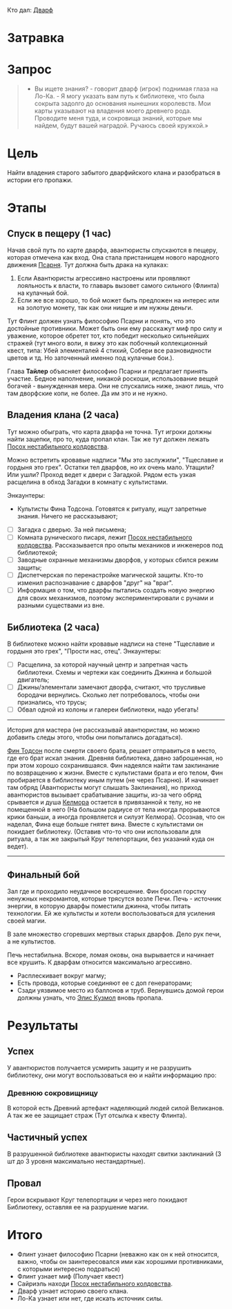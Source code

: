 Кто дал: [Дварф](Дварф.md)

# Затравка
# Запрос
> - Вы ищете знания? - говорит дварф (игрок) поднимая глаза на Ло-Ка. - Я могу указать вам путь к библиотеке, что была сокрыта задолго до основания нынешних королевств. Мои карты указывают на владения моего древнего рода. Проводите меня туда, и сокровища знаний, которые мы найдем, будут вашей наградой. Ручаюсь своей кружкой.»

# Цель
Найти владения старого забытого дварфийского клана и разобраться в истории его пропажи.

# Этапы
## Спуск в пещеру (1 час)
Начав свой путь по карте дварфа, авантюристы спускаются в пещеру, которая отмечена как вход. Она стала пристанищем нового народного движения [Псарня](Гильдии/Псарня.md). 
Тут должна быть драка на кулаках:
1) Если Авантюристы агрессивно настроены или проявляют лояльность к власти, то главарь вызовет самого сильного (Флинта) на кулачный бой. 
2) Если же все хорошо, то бой может быть предложен на интерес или на золотую монету, так как они нищие и им нужны деньги.

Тут Флинт должен узнать философию Псарни и понять, что это достойные противники. Может быть они ему расскажут миф про силу и уважение, которое обретет тот, кто победит несколько сильнейших стражей (тут много воли, я вижу это как побочный коллекционный квест, типа: Убей элементалей 4 стихий, Собери все разновидности цветов и тд. Но заточенный именно под кулачные бои.).

Глава **Тайлер** объясняет философию Псарни и предлагает принять участие. 
Бедное наполнение, никакой роскоши, использование вещей богачей - вынужденная мера.
Они не спускались ниже, знают лишь, что там дворфские копи, не более. Да им это и не нужно. 

## Владения клана (2 часа)
Тут можно обыграть, что карта дварфа не точна.
Тут игроки должны найти зацепки, про то, куда пропал клан.
Так же тут должен лежать [Посох нестабильного колдовства](Посох%20нестабильного%20колдовства.md).

Можно встретить кровавые надписи "Мы это заслужили", "Тщеславие и гордыня это грех".
Остатки тел дварфов, но их очень мало. Утащили? Или ушли?
Проход ведет к двери с Загадкой. Рядом есть узкая расщелина в обход Загадки в комнату с культистами. 

Энкаунтеры: 
* Культисты Фина Тодсона. Готовятся к ритуалу, ищут запретные знания. Ничего не рассказывают;
* [ ] Загадка с дверью. За ней письмена;
* [ ] Комната рунического писаря, лежит [Посох нестабильного колдовства](Посох%20нестабильного%20колдовства.md). Рассказывается про опыты механиков и инженеров под библиотекой;
* [ ] Заводные охранные механизмы дворфов, у которых сбился режим защиты;
* [ ] Диспетчерская по перенастройке магической защиты. Кто-то изменил распознавание с дварфов "друг" на "враг". 
* [ ] Информация о том, что дварфы пытались создать новую энергию для своих механизмов, поэтому экспериментировали с рунами и разными существами из вне.

## Библиотека (2 часа)

В библиотеке можно найти кровавые надписи на стене "Тщеславие и гордыня это грех", "Прости нас, отец".
Энкаунтеры: 

* [ ] Расщелина, за которой научный центр и запретная часть библиотеки. Схемы и чертежи как соединить Джинна и большой двигатель;
* [ ] Джины/элементали замечают дворфа, считают, что трусливые бородачи вернулись. Сколько лет потребовалось, чтобы они признались, что трусы;
* [ ] Обвал одной из колоны и галереи библиотеки, надо убегать!

---
История для мастера (не рассказывай авантюристам, но можно добавить следы этого, чтобы они попытались догадаться).

[Фин Тодсон](Фин%20Тодсон.md) после смерти своего брата, решает отправиться в место, где его брат искал знания. Древняя библиотека, давно заброшенная, но при этом хорошо сохранившаяся. Фин надеялся найти там заклинание по возвращению к жизни. Вместе с культистами брата и его телом, Фин пробирается в библиотеку иным путем (не через Псарню). И начинает там обряд (Авантюристы могут слышать Заклинания), но приход авантюристов вызывает срабатывание защиты, из-за чего обряд срывается и душа [Келмора](Келмор%20Тодсон.md) остается в привязанной к телу, но не помещенной в него (На большом радиусе от тела иногда прорываются крики баньши, а иногда проявляется и силуэт Келмора). Осознав, что он наделал, Фина еще больше гнятет вина. Вместе с культистами он покидает библиотеку. (Оставив что-то что они использовали для ритуала, а так же закрытый Круг телепортации, без указаний куда он ведет).

---

## Финальный бой
Зал где и проходило неудачное воскрешение. Фин бросил горстку ненужных некромантов, которые трясутся возле Печи. Печь - источник энергии, в которую дварфы поместили джинна, чтобы питать технологии. Ей же культисты и хотели воспользоваться для усиления своей магии.

В зале множество сгоревших мертвых старых дварфов. Дело рук печи, а не культистов. 

Печь нестабильна. Вскоре, ломая оковы, она вырывается и начинает все крушить. К дварфам относится максимально агрессивно.
* Расплескивает вокруг магму;
* Есть провода, которые соединяют ее с доп генераторами;
* Сзади уязвимое место из баллонов и труб.
Вернувшись домой герои должны узнать, что [Элис Кузмол](Элис%20Кузмол.md) вновь пропала.
# Результаты
## Успех
У авантюристов получается усмирить защиту и не разрушить библиотеку, они могут воспользоваться ею и найти информацию про:
### Древнюю сокровищницу
В которой есть Древний артефакт наделяющий людей силой Великанов. А так же ее защищает страж (Тут отсылка к квесту Флинта).
## Частичный успех
В разрушенной библиотеке авантюристы находят свитки заклинаний (3 шт до 3 уровня максимально нестандартные).
## Провал
Герои вскрывают Круг телепортации и через него покидают Библиотеку, оставляя ее на разрушение магии.

# Итого
- Флинт узнает философию Псарни (неважно как он к ней относится, важно, чтобы он заинтересовался ими как хорошими противниками, с которыми интересно подраться) 
- Флинт узнает миф (Получает квест)
- Сайриэль находи [Посох нестабильного колдовства](Посох%20нестабильного%20колдовства.md).
- Дварф узнает историю своего клана.
- Ло-Ка узнает или нет, где искать источник силы.
